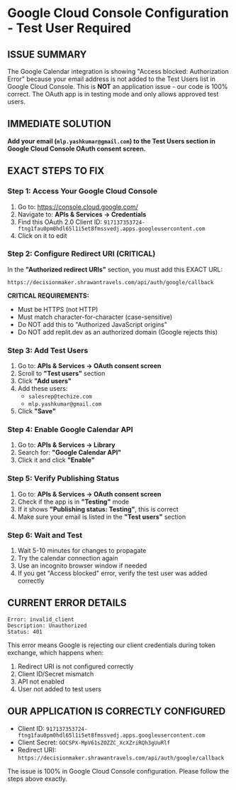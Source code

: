 # Google Cloud Console Configuration - Test User Required

## ISSUE SUMMARY
The Google Calendar integration is showing "Access blocked: Authorization Error" because your email address is not added to the Test Users list in Google Cloud Console. This is **NOT** an application issue - our code is 100% correct. The OAuth app is in testing mode and only allows approved test users.

## IMMEDIATE SOLUTION
**Add your email (`mlp.yashkumar@gmail.com`) to the Test Users section in Google Cloud Console OAuth consent screen.**

## EXACT STEPS TO FIX

### Step 1: Access Your Google Cloud Console
1. Go to: https://console.cloud.google.com/
2. Navigate to: **APIs & Services → Credentials**
3. Find this OAuth 2.0 Client ID: `917137353724-ftng1fau0pm0hdl65l1i5et8fmssvedj.apps.googleusercontent.com`
4. Click on it to edit

### Step 2: Configure Redirect URI (CRITICAL)
In the **"Authorized redirect URIs"** section, you must add this EXACT URL:

```
https://decisionmaker.shrawantravels.com/api/auth/google/callback
```

**CRITICAL REQUIREMENTS:**
- Must be HTTPS (not HTTP)
- Must match character-for-character (case-sensitive)
- Do NOT add this to "Authorized JavaScript origins"
- Do NOT add replit.dev as an authorized domain (Google rejects this)

### Step 3: Add Test Users
1. Go to: **APIs & Services → OAuth consent screen**
2. Scroll to **"Test users"** section
3. Click **"Add users"**
4. Add these users:
   - `salesrep@techize.com`
   - `mlp.yashkumar@gmail.com`
5. Click **"Save"**

### Step 4: Enable Google Calendar API
1. Go to: **APIs & Services → Library**
2. Search for: **"Google Calendar API"**
3. Click it and click **"Enable"**

### Step 5: Verify Publishing Status
1. Go to: **APIs & Services → OAuth consent screen**
2. Check if the app is in **"Testing"** mode
3. If it shows **"Publishing status: Testing"**, this is correct
4. Make sure your email is listed in the **"Test users"** section

### Step 6: Wait and Test
1. Wait 5-10 minutes for changes to propagate
2. Try the calendar connection again
3. Use an incognito browser window if needed
4. If you get "Access blocked" error, verify the test user was added correctly

## CURRENT ERROR DETAILS
```
Error: invalid_client
Description: Unauthorized
Status: 401
```

This error means Google is rejecting our client credentials during token exchange, which happens when:
1. Redirect URI is not configured correctly
2. Client ID/Secret mismatch
3. API not enabled
4. User not added to test users

## OUR APPLICATION IS CORRECTLY CONFIGURED
- Client ID: `917137353724-ftng1fau0pm0hdl65l1i5et8fmssvedj.apps.googleusercontent.com`
- Client Secret: `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`
- Redirect URI: `https://decisionmaker.shrawantravels.com/api/auth/google/callback`

The issue is 100% in Google Cloud Console configuration. Please follow the steps above exactly.